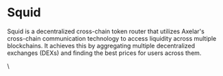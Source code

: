 # Squid

Squid is a decentralized cross-chain token router that utilizes Axelar's cross-chain communication technology to access liquidity across multiple blockchains. It achieves this by aggregating multiple decentralized exchanges (DEXs) and finding the best prices for users across them.

\
